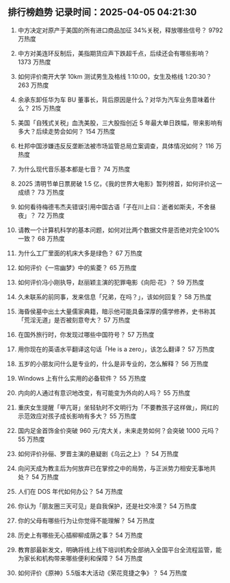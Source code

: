 
## 排行榜趋势 记录时间：2025-04-05 04:21:30
  
  1. 中方决定对原产于美国的所有进口商品加征 34%关税，释放哪些信号？ 9792 万热度
    
  2. 中方对美连环反制后，美指期货应声下跌超千点，后续还会有哪些影响？ 1373 万热度
    
  3. 如何评价南开大学 10km 测试男生及格线 1:10:00，女生及格线 1:20:30？ 263 万热度
    
  4. 余承东卸任华为车 BU 董事长，背后原因是什么？对华为汽车业务意味着什么？ 215 万热度
    
  5. 美国「自残式关税」血洗美股，三大股指创近 5 年最大单日跌幅，带来影响有多大？后续走势会如何？ 154 万热度
    
  6. 杜邦中国涉嫌违反反垄断法被市场监管总局立案调查，具体情况如何？ 116 万热度
    
  7. 为什么现代音乐基本都是七音？ 74 万热度
    
  8. 2025 清明节单日票房破 1.5 亿，《我的世界大电影》暂列榜首，如何评价这一成绩？ 73 万热度
    
  9. 如何看待梅德韦杰夫错误引用中国古语「子在川上曰：逝者如斯夫，不舍昼夜」？ 72 万热度
    
  10. 请教一个计算机科学的基本问题，如何对比两个数据文件是否绝对完全100%一致？ 68 万热度
    
  11. 为什么工厂里面的机床大多是绿色？ 67 万热度
    
  12. 如何评价《一帘幽梦》中的紫菱？ 65 万热度
    
  13. 如何评价冯小刚执导，赵丽颖主演的犯罪电影《向阳·花》？ 59 万热度
    
  14. 久未联系的前同事，发来信息「兄弟，在吗？」，该如何回复？ 58 万热度
    
  15. 海昏侯墓中出土大量儒家典籍，暗示他可能具备深厚的儒学修养，史书称其「荒淫无道」是否被刻意夸大？ 57 万热度
    
  16. 在国外旅行时，你发现过哪些中国符号？ 57 万热度
    
  17. 用你现在的英语水平翻译这句话「He is a zero」，该怎么翻译？ 57 万热度
    
  18. 五岁的小朋友问什么是专业的，什么是非专业的，怎么解释？ 56 万热度
    
  19. Windows 上有什么实用的必备软件？ 55 万热度
    
  20. 内向的人通过有意识地改变，有可能变为外向的人吗？ 55 万热度
    
  21. 重庆女生提醒「甲亢哥」坐轻轨时不文明行为「不要教孩子这样做」，网红的示范效应对孩子成长影响有多大？ 55 万热度
    
  22. 国内足金首饰金价突破 960 元/克大关，未来走势如何？会突破 1000 元吗？ 55 万热度
    
  23. 如何评价孙俪、罗晋主演的悬疑剧《乌云之上》？ 54 万热度
    
  24. 向问天成为教主后为何放弃已在掌控之中的局势，与正派势力相安无事地共处？ 54 万热度
    
  25. 人们在 DOS 年代如何办公？ 54 万热度
    
  26. 你认为「朋友圈三天可见」是自我保护，还是社交冷漠？ 54 万热度
    
  27. 你的父母有哪些行为让你觉得不能理解？ 54 万热度
    
  28. 历史上有哪些无心插柳柳成荫之事？ 54 万热度
    
  29. 教育部最新发文，明确将线上线下培训机构全部纳入全国平台全流程监管，能为家长和机构带来哪些便利和保障？ 54 万热度
    
  30. 如何评价《原神》5.5版本大活动《荣花竞捷之争》？ 54 万热度
    